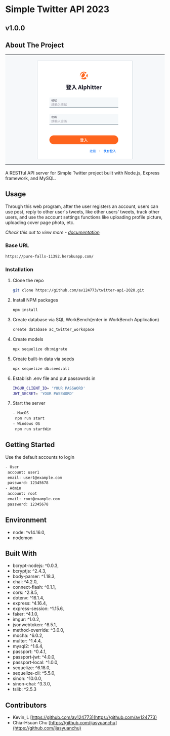 # Simple Twitter API 2023

## v1.0.0

## About The Project
![Alt text](image-1.png)

A RESTful API server for Simple Twitter project built with Node.js, Express framework, and MySQL.

## Usage

Through this web program, after the user registers an account, users can use post, reply to other user's tweets, like other users' tweets, track other users, and use the account settings functions like uploading profile picture, uploading cover page photo, etc.

_Check this out to view more - [documentation](https://magic9701.github.io/Simple-Twitter/)_

### Base URL
   ```sh
https://pure-falls-11392.herokuapp.com/
   ```

### Installation

1. Clone the repo
   ```sh
   git clone https://github.com/av124773/twitter-api-2020.git
   ```
2. Install NPM packages
   ```sh
   npm install
   ```
3. Create database via SQL WorkBench(enter in WorkBench Application)
   ```sh
   create database ac_twitter_workspace
   ```
4. Create models
   ```sh
   npx sequelize db:migrate
   ```
5. Create built-in data via seeds
   ```sh
   npx sequelize db:seed:all
   ```
6. Establish .env file and put passowrds in
   ```sh
   IMGUR_CLIENT_ID= 'YOUR PASSWORD'
   JWT_SECRET= 'YOUR PASSWORD'
   ```
7. Start the server
   ```sh
   - MacOS
    npm run start
   - Windows OS
    npm run startWin
   ```

## Getting Started
Use the default accounts to login
   ```sh
   - User
    account: user1
    email: user1@example.com
    password: 12345678
   - Admin
    account: root
    email: root@example.com
    password: 12345678
   ```

## Environment
- node: ^v14.16.0,
- nodemon

## Built With
- bcrypt-nodejs: ^0.0.3,
- bcryptjs: ^2.4.3,
- body-parser: ^1.18.3,
- chai: ^4.2.0,
- connect-flash: ^0.1.1,
- cors: ^2.8.5,
- dotenv: ^16.1.4,
- express: ^4.16.4,
- express-session: ^1.15.6,
- faker: ^4.1.0,
- imgur: ^1.0.2,
- jsonwebtoken: ^8.5.1,
- method-override: ^3.0.0,
- mocha: ^6.0.2,
- multer: ^1.4.4,
- mysql2: ^1.6.4,
- passport: ^0.4.1,
- passport-jwt: ^4.0.0,
- passport-local: ^1.0.0,
- sequelize: ^6.18.0,
- sequelize-cli: ^5.5.0,
- sinon: ^10.0.0,
- sinon-chai: ^3.3.0,
- tslib: ^2.5.3

## Contributors
- Kevin_L [https://github.com/av124773](https://github.com/av124773)
- Chia-Hsuan Chu [https://github.com/jiasyuanchu](https://github.com/jiasyuanchu)
